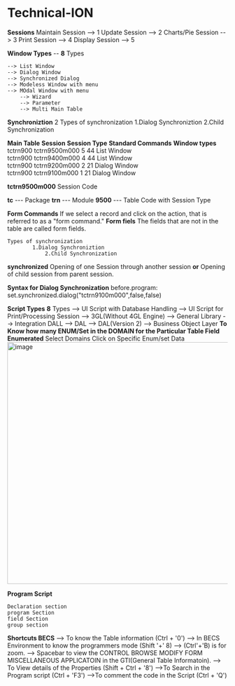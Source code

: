 # Technical-ION
**Sessions**
Maintain Session	-->	1
Update Session		-->	2
Charts/Pie Session	-->	3
Print Session		-->	4
Display Session		-->	5


**Window Types**  -- **8** Types

	--> List Window
 	--> Dialog Window
  	--> Synchronized Dialog
  	--> Modeless Window with menu
   	--> MOdal Window with menu
    	--> Wizard
     	--> Parameter
      	--> Multi Main Table

**Synchroniztion** 2 Types of synchronization
 			1.Dialog Synchroniztion
    			2.Child Synchronization



**Main Table**              **Session**         **Session Type**      **Standard Commands**           **Window types**
    tctrn900             tctrn9500m000                    5                   44                        List Window   
    tctrn900             tctrn9400m000                    4                   44                        List Window   
    tctrn900             tctrn9200m000                    2                   21                        Dialog Window   
    tctrn900             tctrn9100m000                    1                   21                        Dialog Window   



**tctrn9500m000**    Session Code

**tc**     --- Package
**trn**    --- Module
**9500**   --- Table Code with Session Type


**Form Commands**  If we select a record and click on the action, that is referred to as a "form command."
**Form fiels**    The fields that are not in the table are called form fields.

	Types of synchronization
 			1.Dialog Synchroniztion
    			2.Child Synchronization


**synchronized** Opening of one Session through another session **or** Opening of child session from parent session.

**Syntax for Dialog Synchronization**              before.program:
	set.synchronized.dialog("tctrn9100m000",false,false)

 **Script Types**	**8** Types
		--> UI Script with Database Handling
  		--> UI Script for Print/Processing Session
    		--> 3GL(Without 4GL Engine)
      		--> General Library
		--> Integration DALL
  		--> DAL
    		--> DAL(Version 2)
      		--> Business Object Layer
**To Know how many ENUM/Set in the DOMAIN for the Particular Table Field Enumerated** 
	Select Domains
 	Click on Specific
  	Enum/set Data
   	<img width="552" alt="image" src="https://github.com/pavanthota97/Technical-ION/assets/106645385/13ba41e7-ae95-46f3-951b-9ebc4bf18b16">

 	

 **Program Script**

 	Declaration section
  	program Section
   	field Section
   	group section
    

**Shortcuts BECS**
--> To know the Table information (Ctrl + '0')
--> In BECS Environment to know the programmers mode (Shift '+' 8)
--> (Ctrl'+'B) is for zoom.
--> Spacebar to view the CONTROL	BROWSE	MODIFY	FORM	MISCELLANEOUS	APPLICATOIN in the GTI(General Table Informatoin).
--> To View details of the Properties (Shift + Ctrl + '8')
-->To Search in the Program script (Ctrl + 'F3')
-->To comment the code in the Script (Ctrl + 'Q')
